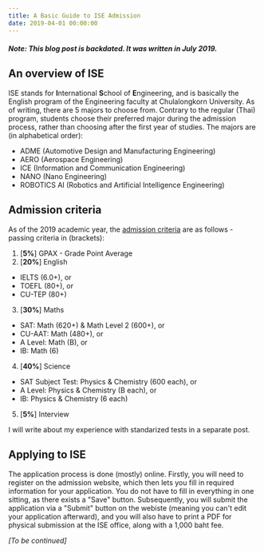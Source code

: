 ```yaml
---
title: A Basic Guide to ISE Admission
date: 2019-04-01 00:00:00
---
```


##### Note: This blog post is backdated. It was written in July 2019.
## An overview of ISE
ISE stands for **I**nternational **S**chool of **E**ngineering, and is basically the English program of the Engineering faculty at Chulalongkorn University. As of writing, there are 5 majors to choose from. Contrary to the regular (Thai) program, students choose their preferred major during the admission process, rather than choosing after the first year of studies. The majors are (in alphabetical order):

* ADME (Automotive Design and Manufacturing Engineering)
* AERO (Aerospace Engineering)
* ICE (Information and Communication Engineering)
* NANO (Nano Engineering)
* ROBOTICS AI (Robotics and Artificial Intelligence Engineering)

## Admission criteria
As of the 2019 academic year, the [admission criteria](http://www.ise.eng.chula.ac.th/document/Admission/Admission_Criteria_2019.pdf) are as follows - passing criteria in (brackets):

1. [**5%**] GPAX - Grade Point Average
2. [**20%**] English
  * IELTS (6.0+), or
  * TOEFL (80+), or
  * CU-TEP (80+)
3. [**30%**] Maths
  * SAT: Math (620+) & Math Level 2 (600+), or
  * CU-AAT: Math (480+), or
  * A Level: Math (B), or
  * IB: Math (6)
4. [**40%**] Science
  * SAT Subject Test: Physics & Chemistry (600 each), or
  * A Level: Physics & Chemistry (B each), or
  * IB: Physics & Chemistry (6 each)
5. [**5%**] Interview

I will write about my experience with standarized tests in a separate post.

## Applying to ISE
The application process is done (mostly) online. Firstly, you will need to register on the admission website, which then lets you fill in required information for your application. You do not have to fill in everything in one sitting, as there exists a "Save" button. Subsequently, you will submit the application via a "Submit" button on the webiste (meaning you can't edit your application afterward), and you will also have to print a PDF for physical submission at the ISE office, along with a 1,000 baht fee.

*[To be continued]*